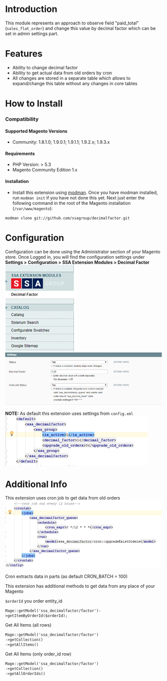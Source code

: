 # Introduction
This module represents an approach to observe field "paid_total" (`sales_flat_order`) and change this value by decimal factor which can be set in admin settings part.
# Features
 - Ability to change decimal factor
 - Ability to get actual data from old orders by cron
 - All changes are stored in a separate table which allows to expand/change this table without any changes in core tables
 
# How to Install 

### Compatibility
#### Supported Magento Versions

 - Community: 1.8.1.0; 1.9.0.1; 1.9.1.1; 1.9.2.x; 1.9.3.x
 
#### Requirements

 - PHP Version: > 5.3
 - Magento Community Edition 1.x
 
#### Installation

   - Install this extension using [modman](https://github.com/colinmollenhour/modman).
    Once you have modman installed, run `modman init` if you have not done this yet.
    Next just enter the following command in the root of the Magento installation (`/var/www/magento`):
   
   ```
   modman clone git://github.com/ssagroup/decimalfactor.git
   ```
   
# Configuration

Configuration can be done using the Administrator section of your Magento store. 
Once Logged in, you will find the configuration settings under  **Settings > Configuration > SSA Extension Modules > Decimal Factor**
![Alt text](https://raw.githubusercontent.com/ssagroup/decimalfactor/master/docs/SettingsMenu.png "settings")
![Alt text](https://raw.githubusercontent.com/ssagroup/decimalfactor/master/docs/MainSettings.png "settings")

**NOTE:** As default this extension uses settings from `config.xml` 
![Alt text](https://raw.githubusercontent.com/ssagroup/decimalfactor/master/docs/DefaultSettings.png "settings")

# Additional Info

This extension uses cron job to get data from old orders
![Alt text](https://raw.githubusercontent.com/ssagroup/decimalfactor/master/docs/CronConfigSettings.png "cron settings")

Cron extracts data in parts (as default CRON_BATCH = 100)

This extension has additional methods to get data from any place of your Magento

`$orderId` you order entity_id
```
Mage::getModel('ssa_decimalfactor/factor')->getItemByOrderId($orderId);
```
Get All Items (all rows)
```
Mage::getModel('ssa_decimalfactor/factor')
->getCollection()
->getAllItems()
```
Get All Items (only order_id row)
```
Mage::getModel('ssa_decimalfactor/factor')
->getCollection()
->getAllOrderIds()
```
